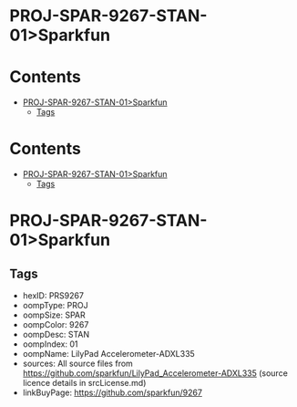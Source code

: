 
PROJ-SPAR-9267-STAN-01>Sparkfun
===============================

Contents
========

* [PROJ-SPAR-9267-STAN-01>Sparkfun](#proj-spar-9267-stan-01sparkfun)
	* [Tags](#tags)

Contents
========

* [PROJ-SPAR-9267-STAN-01>Sparkfun](#proj-spar-9267-stan-01sparkfun)
	* [Tags](#tags)

# PROJ-SPAR-9267-STAN-01>Sparkfun

## Tags

- hexID: PRS9267
- oompType: PROJ
- oompSize: SPAR
- oompColor: 9267
- oompDesc: STAN
- oompIndex: 01
- oompName: LilyPad Accelerometer-ADXL335
- sources: All source files from https://github.com/sparkfun/LilyPad_Accelerometer-ADXL335 (source licence details in srcLicense.md)
- linkBuyPage: https://github.com/sparkfun/9267

